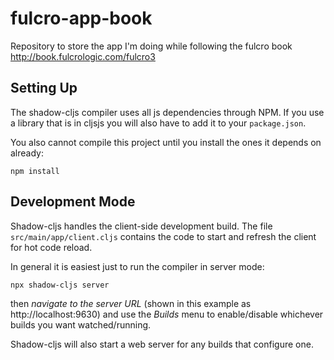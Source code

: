# fulcro-app-book
Repository to store the app I'm doing while following the fulcro book http://book.fulcrologic.com/fulcro3

## Setting Up

The shadow-cljs compiler uses all js dependencies through
NPM. If you use a library that is in cljsjs you will also have to add
it to your `package.json`.

You also cannot compile this project until you install the ones it
depends on already:

```
npm install
```

## Development Mode

Shadow-cljs handles the client-side development build. The file
`src/main/app/client.cljs` contains the code to start and refresh
the client for hot code reload.

In general it is easiest just to run the compiler in server mode:

```
npx shadow-cljs server
```

then *navigate to the server URL* (shown in this example as http://localhost:9630) and
use the *Builds* menu to enable/disable whichever builds you want watched/running.

Shadow-cljs will also start a web server for any builds that configure one.
